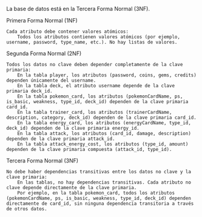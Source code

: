 La base de datos está en la Tercera Forma Normal (3NF).

Primera Forma Normal (1NF)

    Cada atributo debe contener valores atómicos:
        Todos los atributos contienen valores atómicos (por ejemplo, username, password, type_name, etc.). No hay listas de valores.


Segunda Forma Normal (2NF)

    Todos los datos no clave deben depender completamente de la clave primaria:
        En la tabla player, los atributos (password, coins, gems, credits) dependen únicamente del username.
        En la tabla deck, el atributo username depende de la clave primaria deck_id.
        En la tabla pokemon_card, los atributos (pokemonCardName, ps, is_basic, weakness, type_id, deck_id) dependen de la clave primaria card_id.
        En la tabla trainer_card, los atributos (trainerCardName, description, category, deck_id) dependen de la clave primaria card_id.
        En la tabla energy_card, los atributos (energyCardName, type_id, deck_id) dependen de la clave primaria energy_id.
        En la tabla attack, los atributos (card_id, damage, description) dependen de la clave primaria attack_id.
        En la tabla attack_energy_cost, los atributos (type_id, amount) dependen de la clave primaria compuesta (attack_id, type_id).

Tercera Forma Normal (3NF)

    No debe haber dependencias transitivas entre los datos no clave y la clave primaria:
        En las tablas, no hay dependencias transitivas. Cada atributo no clave depende directamente de la clave primaria.
        Por ejemplo, en la tabla pokemon_card, todos los atributos (pokemonCardName, ps, is_basic, weakness, type_id, deck_id) dependen directamente de card_id, sin ninguna dependencia transitoria a través de otros datos.
